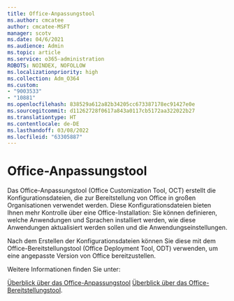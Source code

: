 ```yaml
---
title: Office-Anpassungstool
ms.author: cmcatee
author: cmcatee-MSFT
manager: scotv
ms.date: 04/6/2021
ms.audience: Admin
ms.topic: article
ms.service: o365-administration
ROBOTS: NOINDEX, NOFOLLOW
ms.localizationpriority: high
ms.collection: Adm_O364
ms.custom:
- "9003533"
- "10881"
ms.openlocfilehash: 838529a612a82b34205cc673387178ec91427e0e
ms.sourcegitcommit: d11262728f0617a843a0117cb5172aa322022b27
ms.translationtype: HT
ms.contentlocale: de-DE
ms.lasthandoff: 03/08/2022
ms.locfileid: "63305887"
---
```

# <a name="office-customization-tool"></a>Office-Anpassungstool

Das Office-Anpassungstool (Office Customization Tool, OCT) erstellt die Konfigurationsdateien, die zur Bereitstellung von Office in großen Organisationen verwendet werden. Diese Konfigurationsdateien bieten Ihnen mehr Kontrolle über eine Office-Installation: Sie können definieren, welche Anwendungen und Sprachen installiert werden, wie diese Anwendungen aktualisiert werden sollen und die Anwendungseinstellungen. 

Nach dem Erstellen der Konfigurationsdateien können Sie diese mit dem Office-Bereitstellungstool (Office Deployment Tool, ODT) verwenden, um eine angepasste Version von Office bereitzustellen. 

Weitere Informationen finden Sie unter:

[Überblick über das Office-Anpassungstool](https://docs.microsoft.com/deployoffice/overview-of-the-office-customization-tool-for-click-to-run)
[Überblick über das Office-Bereitstellungstool](https://docs.microsoft.com/deployoffice/overview-office-deployment-tool).